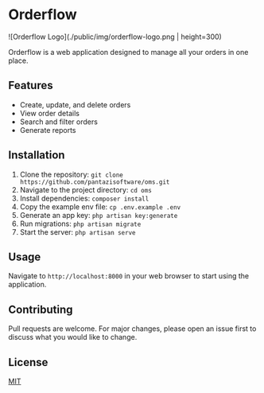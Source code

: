 # Orderflow

![Orderflow Logo](./public/img/orderflow-logo.png | height=300)

Orderflow is a web application designed to manage all your orders in one place.

## Features

- Create, update, and delete orders
- View order details
- Search and filter orders
- Generate reports

## Installation

1. Clone the repository: `git clone https://github.com/pantazisoftware/oms.git`
2. Navigate to the project directory: `cd oms`
3. Install dependencies: `composer install`
4. Copy the example env file: `cp .env.example .env`
5. Generate an app key: `php artisan key:generate`
6. Run migrations: `php artisan migrate`
7. Start the server: `php artisan serve`

## Usage

Navigate to `http://localhost:8000` in your web browser to start using the application.

## Contributing

Pull requests are welcome. For major changes, please open an issue first to discuss what you would like to change.

## License

[MIT](https://choosealicense.com/licenses/mit/)
